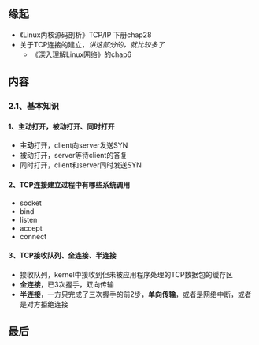 ## 缘起

+ 《Linux内核源码剖析》TCP/IP 下册chap28
+ 关于TCP连接的建立，*讲这部分的，就比较多了*
  + 《深入理解Linux网络》的chap6

## 内容

### 2.1、基本知识

#### 1、主动打开，被动打开、同时打开

+ **主动**打开，client向server发送SYN
+ 被动打开，server等待client的答复
+ 同时打开，client和server同时发送SYN

#### 2、TCP连接建立过程中有哪些系统调用

+ socket
+ bind
+ listen
+ accept
+ connect

#### 3、TCP接收队列、全连接、半连接

+ 接收队列，kernel中接收到但未被应用程序处理的TCP数据包的缓存区
+ **全连接**，已3次握手，双向传输
+ **半连接**，一方只完成了三次握手的前2步，**单向传输**，或者是网络中断，或者是对方拒绝连接

## 最后